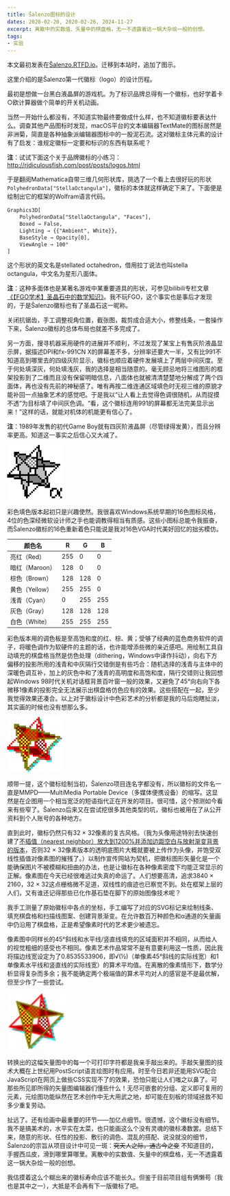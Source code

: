 ```yaml
---
title: Ŝalenzo图标的设计
dates: 2020-02-20, 2020-02-26, 2024-11-27
excerpt: 离散中的实数值、矢量中的棋盘格，无一不透露着这一锅大杂烩一般的创想。
tags:
- 实验
---
```


<div class="admonition">
本文最初发表在<a href="https://salenzo.readthedocs.io/post/2020-02-20.html">Ŝalenzo.RTFD.io</a>。迁移到本站时，追加了图示。
</div>

这里介绍的是Ŝalenzo第一代徽标（logo）的设计历程。

最初是想做一台黑白液晶屏的游戏机。为了标识品牌总得有一个徽标，也好学着卡○欧计算器做个简单的开关机动画。

当然一开始什么都没有，不知道实物最终要做成什么样，也不知道徽标要表达什么。调查其他产品图标时发现，macOS平台的文本编辑器TextMate的图标居然是非洲菊，简直是各种抽象派编辑器图标中的一股泥石流。这对徽标主体元素的设计有了启发：谁规定徽标一定要和标识的东西有联系呢？

**注**：试试下面这个关于品牌徽标的小练习：<http://ridiculousfish.com/post/posts/logos.html>

于是翻阅Mathematica自带三维几何形状库，挑选了一个看上去很好玩的形状`PolyhedronData["StellaOctangula"]`，徽标的本体就这样确定下来了。下面便是绘制出它的框架的Wolfram语言代码。

```wolfram
Graphics3D[
    PolyhedronData["StellaOctangula", "Faces"],
    Boxed → False,
    Lighting → {{"Ambient", White}},
    BaseStyle → Opacity[0],
    ViewAngle → 100°
]
```

这个形状的英文名是stellated octahedron，借用拉丁说法也叫stella octangula，中文名为星形八面体。

**注**：这种多面体也是某著名游戏中某重要道具的形状，可参见bilibili专栏文章[《【FGO学术】圣晶石中的数学知识》](https://www.bilibili.com/read/cv1895698)。我不玩FGO，这个事实也是事后才发现的，于是Ŝalenzo徽标也有了圣晶石这一昵称。

关闭抗锯齿，手工调整视角位置，截张图，裁剪成合适大小，修整线条，一套操作下来，Ŝalenzo徽标的总体布局也就差不多完成了。

另一方面，搜寻机器采用硬件的进展并不顺利，不过发现了某宝上有售灰阶液晶显示屏，据描述DPI和fx-991CN X的屏幕差不多，分辨率还要大一半，又有比991不知道高到哪里去的四级灰阶显示，徽标也顺应着硬件发展填上了两层中间灰度。至于何处填深灰，何处填浅灰，我的选择是相当随意的。毫无顾忌地将三维图形的框架投影到了二维而且没有保留明暗信息，八面体也就被清清楚楚地分解成了两个四面体，再也没有先前的神秘感了。唯有再按二维连通区域填色时无视三维的原貌才能补回一点抽象艺术的感觉吧。于是我以“让人看上去觉得色调很随机，从而捉摸不透”为目标填了中间灰色调。“看，这个徽标连用991的屏幕都无法完美显示出来！”这样的话，就能对机体的机能更有信心了。

**注**：1989年发售的初代Game Boy就有四灰阶液晶屏（尽管绿得发黄），而且分辨率更高。知道这一事实之后信心又大减了。

<!----><img src="MMPD_Grayscale.png" width="128" height="128" style="image-rendering: pixelated;">

彩色填色版本起初只是兴趣使然。我很喜欢Windows系统早期的16色图标风格，4位的色深经微软设计师之手也能调教得相当有质感。这些小图标总能令我振奋，而Ŝalenzo徽标的16色重新着色只能说是我对16色VGA时代美好回忆的拙劣模仿。

| 颜色名         | R   | G   | B   |
| -------------- | --- | --- | --- |
| 亮红（Red）    | 255 | 0   | 0   |
| 暗红（Maroon） | 128 | 0   | 0   |
| 棕色（Brown）  | 128 | 128 | 0   |
| 黄色（Yellow） | 255 | 255 | 0   |
| 浅青（Cyan）   | 0   | 255 | 255 |
| 灰色（Gray）   | 128 | 128 | 128 |
| 白色（White）  | 255 | 255 | 255 |

彩色版本用的调色板是至高饱和度的红、棕、黄；受够了经典的蓝色商务软件的调子，将暖色调作为软硬件的主题的话，也许能增添些微的亲近感吧。用绘制工具自动填充的棋盘格当然是仿色处理（dithering，Windows中译作抖动），向右下方偏移的投影所用的浅青和中灰隔行交错倒是有些巧合：随机选择的浅青与主体中的深暖色调互补，加上的灰色中和了浅青的高明度和高饱和度，隔行交错则让我回想起Windows 98时代关机对话框背景百叶窗一般的效果，又避免了45°向右向下各微移1像素的投影完全无法展示出棋盘格仿色应有的效果。这些搭配在一起，至少我觉得效果还凑合。以上对于徽标设计中色彩艺术的分析都是我的马后炮瞎扯淡，其实画的时候也没有想那么多。

<!----><img src="MMPD_Color.png" width="128" height="128" style="image-rendering: pixelated;">

顺带一提，这个徽标绘制当初，Ŝalenzo项目连名字都没有，所以徽标的文件名一直是MMPD——MultiMedia Portable Device（多媒体便携设备）的缩写。这显然是在企图用一个相当宽泛的短语指代正在开发的项目。很可惜，这个预测如今看来有些窄了。Ŝalenzo后来又在尝试挖很多其他类型的坑，徽标也被用在了从公开资料到个人账号的各种地方。

直到此时，徽标仍然只有32 × 32像素的复古风格。（我为头像用途特别去快速创建了<a href="MMPD2_Avatar.png">不插值（nearest neighbor）放大到1200%并添加边距空白与放射渐变背景的版本</a>，否则32 × 32像素版本的透明底图片大概就要被上传作为头像，并饱受双线性插值对像素图的摧残了。）以制作宣传网站为契机，把徽标图形矢量化是一个能确保图片不被模糊和扭曲的办法，也是让徽标在各种像素密度下均能正常显示的正解。像素图在今天已经很难逃过失真的命运了。人们想要高清，追求3840 × 2160，32 × 32这点栅格微不足道，双线性的痕迹也已察觉不到。处在框架上层的人们，又有谁还记得那些已化作基石垫在脚下的原始图像技术呢？

我手工测量了原始徽标中各点的坐标，手工编写了对应的SVG标记来绘制线条、填充棋盘格和扫描线图案、创建背景渐变。在允许数百万种颜色和α通道的矢量画中仍沿用了棋盘格，正是希望像素时代的艺术更少被遗忘。

像素图中同样长的45°斜线和水平线/竖直线填充的区域面积并不相同，从而给人的视觉粗细的感受也不相同。像素艺术作品常常不是有意要利用这一性质，因此我将描边线宽设定为了0.8535533906，即√(½)（单像素45°斜线的实际线宽）和1单像素水平线和竖直线的实际线宽）的算术平均值。在离散的像素情形下，数学分析显得复杂而多余；我不能确定两个极端值的算术平均对人的感官是不是最优解，但至少作了一些尝试。

<!----><img src="MMPD.svg" width="136" height="136">

转换出的这幅矢量图中的每一个可打印字符都是我亲手敲出来的。手敲矢量图的技术大概在上世纪用PostScript语言绘图时有应用。时至今日若非还能用SVG配合JavaScript在网页上做些CSS实现不了的效果，恐怕只能让人们嗤之以鼻了。可那些所见即所得的矢量图编辑器们懂些什么！无尽可嵌套的分组、定义即可复用的元素，元绘图功能纵然在艺术创作中无大用武之地，却可能在刻板的领域拯救不知多少重复劳动。

扯远了。还有绘画中最重要的环节——加亿点细节。很遗憾，这个徽标没有细节。我不是搞美术的，水平实在太菜，也只能画这么个没有灵魂的徽标凑数罢。总结下来，随意的形状、任性的投影、敷衍的调色、混乱的搭配、说没就没的细节，Ŝalenzo的宗旨从项目设计中可见一斑：<s>究天人之际，通古今之变</s> 不知道目的，手握西瓜皮，滑到哪里算哪里。离散中的实数值、矢量中的棋盘格，无一不透露着这一锅大杂烩一般的创想。

我估摸着这么个糊出来的徽标寿命应该不能长久。但鉴于目前项目组有俩懒苟（我也是其中之一），大抵是不会再有下一版徽标了吧。
